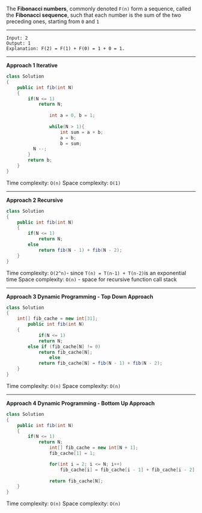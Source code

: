 The **Fibonacci numbers**, commonly denoted `F(n)` form a sequence, called the **Fibonacci sequence**, such that each number is the sum of the two preceding ones, starting from `0` and `1`

---

```
Input: 2
Output: 1
Explanation: F(2) = F(1) + F(0) = 1 + 0 = 1.
```

---

**Approach 1 Iterative**

```java
class Solution 
{
    public int fib(int N)
    {
        if(N <= 1)
            return N;
    
				int a = 0, b = 1;
		
				while(N > 1){
					int sum = a + b;
					a = b;
					b = sum;
          N --;
		}
        return b;
    }
}
```

Time complexity: `O(n)`
Space complexity: `O(1)`

---

**Approach 2 Recursive**

```java
class Solution 
{
    public int fib(int N)
    {
        if(N <= 1)
            return N;
        else
            return fib(N - 1) + fib(N - 2);
    }
}
```

Time complexity: `O(2^n)`- since `T(n) = T(n-1) + T(n-2)`is an exponential time
Space complexity: `O(n)` - space for recursive function call stack

---

**Approach 3 Dynamic Programming - Top Down Approach**

```java
class Solution 
{
    int[] fib_cache = new int[31];
		public int fib(int N)
    {
    		if(N <= 1)
            return N;
        else if (fib_cache[N] != 0)
            return fib_cache[N];
				else 
            return fib_cache[N] = fib(N - 1) + fib(N - 2);
    }
}
```

Time complexity: `O(n)`
Space complexity: `O(n)`

---

**Approach 4 Dynamic Programming - Bottom Up Approach**

```java
class Solution 
{
    public int fib(int N)
    {
        if(N <= 1)
            return N;
				int[] fib_cache = new int[N + 1];
				fib_cache[1] = 1;

				for(int i = 2; i <= N; i++)
					fib_cache[i] = fib_cache[i - 1] + fib_cache[i - 2];
      
				return fib_cache[N];
    }
}
```

Time complexity: `O(n)`
Space complexity: `O(n)`

